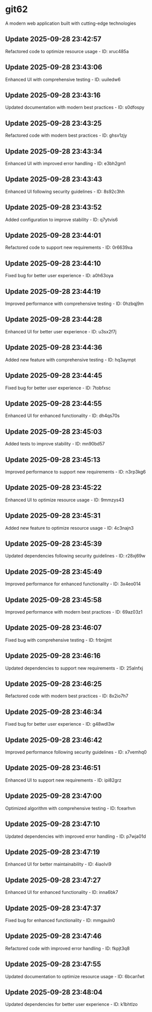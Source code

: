 # git62
A modern web application built with cutting-edge technologies

## Update 2025-09-28 23:42:57
Refactored code to optimize resource usage - ID: xruc485a


## Update 2025-09-28 23:43:06
Enhanced UI with comprehensive testing - ID: uuiledw6


## Update 2025-09-28 23:43:16
Updated documentation with modern best practices - ID: s0dfospy


## Update 2025-09-28 23:43:25
Refactored code with modern best practices - ID: ghsv1zjy


## Update 2025-09-28 23:43:34
Enhanced UI with improved error handling - ID: e3bh2gm1


## Update 2025-09-28 23:43:43
Enhanced UI following security guidelines - ID: 8s92c3hh


## Update 2025-09-28 23:43:52
Added configuration to improve stability - ID: q7ytvis6


## Update 2025-09-28 23:44:01
Refactored code to support new requirements - ID: 0r6639xa


## Update 2025-09-28 23:44:10
Fixed bug for better user experience - ID: a0h63oya


## Update 2025-09-28 23:44:19
Improved performance with comprehensive testing - ID: 0hzbqj9m


## Update 2025-09-28 23:44:28
Enhanced UI for better user experience - ID: u3sx2f7j


## Update 2025-09-28 23:44:36
Added new feature with comprehensive testing - ID: hq3aympt


## Update 2025-09-28 23:44:45
Fixed bug for better user experience - ID: 7tobfxsc


## Update 2025-09-28 23:44:55
Enhanced UI for enhanced functionality - ID: dh4qs70s


## Update 2025-09-28 23:45:03
Added tests to improve stability - ID: mn90bd57


## Update 2025-09-28 23:45:13
Improved performance to support new requirements - ID: n3rp3kg6


## Update 2025-09-28 23:45:22
Enhanced UI to optimize resource usage - ID: 9mmzys43


## Update 2025-09-28 23:45:31
Added new feature to optimize resource usage - ID: 4c3najn3


## Update 2025-09-28 23:45:39
Updated dependencies following security guidelines - ID: r28xj69w


## Update 2025-09-28 23:45:49
Improved performance for enhanced functionality - ID: 3x4eo014


## Update 2025-09-28 23:45:58
Improved performance with modern best practices - ID: 69az03z1


## Update 2025-09-28 23:46:07
Fixed bug with comprehensive testing - ID: frbnjjmt


## Update 2025-09-28 23:46:16
Updated dependencies to support new requirements - ID: 25alnfxj


## Update 2025-09-28 23:46:25
Refactored code with modern best practices - ID: 8x2io7h7


## Update 2025-09-28 23:46:34
Fixed bug for better user experience - ID: g48wdl3w


## Update 2025-09-28 23:46:42
Improved performance following security guidelines - ID: x7vemhq0


## Update 2025-09-28 23:46:51
Enhanced UI to support new requirements - ID: ipi82grz


## Update 2025-09-28 23:47:00
Optimized algorithm with comprehensive testing - ID: fcearhvn


## Update 2025-09-28 23:47:10
Updated dependencies with improved error handling - ID: p7wja01d


## Update 2025-09-28 23:47:19
Enhanced UI for better maintainability - ID: 4iaolvi9


## Update 2025-09-28 23:47:27
Enhanced UI for enhanced functionality - ID: inna6bk7


## Update 2025-09-28 23:47:37
Fixed bug for enhanced functionality - ID: mmgauln0


## Update 2025-09-28 23:47:46
Refactored code with improved error handling - ID: fkpjt3q8


## Update 2025-09-28 23:47:55
Updated documentation to optimize resource usage - ID: 6bcan1wt


## Update 2025-09-28 23:48:04
Updated dependencies for better user experience - ID: k1bhtlzo

